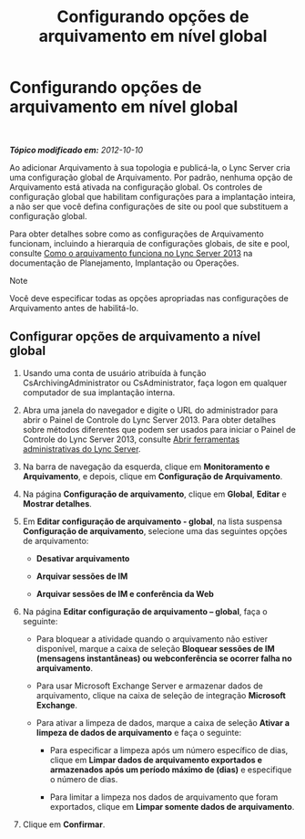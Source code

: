 ﻿---
title: Configurando opções de arquivamento em nível global
TOCTitle: Configurando opções de arquivamento em nível global
ms:assetid: bfe415f7-2abf-41ee-a1cb-cf48b2d59c0c
ms:mtpsurl: https://technet.microsoft.com/pt-br/library/JJ205233(v=OCS.15)
ms:contentKeyID: 49307977
ms.date: 05/19/2016
mtps_version: v=OCS.15
ms.translationtype: HT
---

# Configurando opções de arquivamento em nível global

 

_**Tópico modificado em:** 2012-10-10_

Ao adicionar Arquivamento à sua topologia e publicá-la, o Lync Server cria uma configuração global de Arquivamento. Por padrão, nenhuma opção de Arquivamento está ativada na configuração global. Os controles de configuração global que habilitam configurações para a implantação inteira, a não ser que você defina configurações de site ou pool que substituem a configuração global.

Para obter detalhes sobre como as configurações de Arquivamento funcionam, incluindo a hierarquia de configurações globais, de site e pool, consulte [Como o arquivamento funciona no Lync Server 2013](lync-server-2013-how-archiving-works.md) na documentação de Planejamento, Implantação ou Operações.

> [!note]  
> Você deve especificar todas as opções apropriadas nas configurações de Arquivamento antes de habilitá-lo.

## Configurar opções de arquivamento a nível global

1.  Usando uma conta de usuário atribuída à função CsArchivingAdministrator ou CsAdministrator, faça logon em qualquer computador de sua implantação interna.

2.  Abra uma janela do navegador e digite o URL do administrador para abrir o Painel de Controle do Lync Server 2013. Para obter detalhes sobre métodos diferentes que podem ser usados para iniciar o Painel de Controle do Lync Server 2013, consulte [Abrir ferramentas administrativas do Lync Server](lync-server-2013-open-lync-server-administrative-tools.md).

3.  Na barra de navegação da esquerda, clique em **Monitoramento e Arquivamento**, e depois, clique em **Configuração de Arquivamento**.

4.  Na página **Configuração de arquivamento**, clique em **Global**, **Editar** e **Mostrar detalhes**.

5.  Em **Editar configuração de arquivamento - global**, na lista suspensa **Configuração de arquivamento**, selecione uma das seguintes opções de arquivamento:
    
      - **Desativar arquivamento**
    
      - **Arquivar sessões de IM**
    
      - **Arquivar sessões de IM e conferência da Web**

6.  Na página **Editar configuração de arquivamento – global**, faça o seguinte:
    
      - Para bloquear a atividade quando o arquivamento não estiver disponível, marque a caixa de seleção **Bloquear sessões de IM (mensagens instantâneas) ou webconferência se ocorrer falha no arquivamento**.
    
      - Para usar Microsoft Exchange Server e armazenar dados de arquivamento, clique na caixa de seleção de integração **Microsoft Exchange**.
    
      - Para ativar a limpeza de dados, marque a caixa de seleção **Ativar a limpeza de dados de arquivamento** e faça o seguinte:
        
          - Para especificar a limpeza após um número específico de dias, clique em **Limpar dados de arquivamento exportados e armazenados após um período máximo de (dias)** e especifique o número de dias.
        
          - Para limitar a limpeza nos dados de arquivamento que foram exportados, clique em **Limpar somente dados de arquivamento**.

7.  Clique em **Confirmar**.

